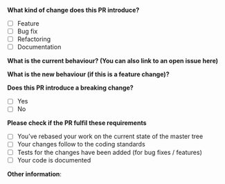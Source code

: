 **What kind of change does this PR introduce?**

- [ ] Feature
- [ ] Bug fix
- [ ] Refactoring
- [ ] Documentation

**What is the current behaviour? (You can also link to an open issue here)**



**What is the new behaviour (if this is a feature change)?**



**Does this PR introduce a breaking change?**

- [ ] Yes
- [ ] No

**Please check if the PR fulfil these requirements**

- [ ] You’ve rebased your work on the current state of the master tree
- [ ] Your changes follow to the coding standards
- [ ] Tests for the changes have been added (for bug fixes / features)
- [ ] Your code is documented

**Other information**: